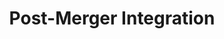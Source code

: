---
layout: sub-service
order: 2
title: "Post-Merger Integration"
parent: "Mergers and Acquisitions"
description: "SLKone's Post-Merger Integration services facilitate the seamless merging of organizations, ensuring that strategic objectives are met and synergies are realized efficiently."
intro: "Seamlessly merging organizations to meet strategic objectives and realize synergies efficiently."
approach: "We manage the complexities of merging organizations by establishing Integration Management Offices (IMOs), aligning processes, and fostering cultural integration. Our hands-on approach ensures that all aspects of the merger are executed smoothly, minimizing disruption and maximizing value."
focus_areas:
  - title: "Integration Management Office (IMO) Setup"
    content: "Establish and lead an IMO to drive the integration process effectively."
  - title: "Operational Integration"
    content: "Ensure smooth integration of key operational areas, including supply chain, IT, and human resources."
  - title: "Financial Integration"
    content: "Harmonize financial systems, processes, and reporting to create a unified financial structure."
  - title: "Synergy Realization"
    content: "Track and drive the realization of identified synergies, ensuring that projected benefits are achieved."
  - title: "Business Process Reengineering"
    content: "Optimize and standardize business processes across the newly combined entity."
why_choose:
  - "Comprehensive Integration Support"
  - "Experienced Integration Professionals"
  - "Data-Driven Synergy Realization"
  - "Minimized Disruption and Enhanced Efficiency"
cta: "Contact us to discover how our Post-Merger Integration services can ensure a seamless merger and maximize the value of your acquisition."
icon: "fa-object-intersect"
color: "forest"
image: "/assets/images/backgrounds/post-merger-integration.webp"
permalink: /services/mergers-and-acquisitions/post-merger-integration
---